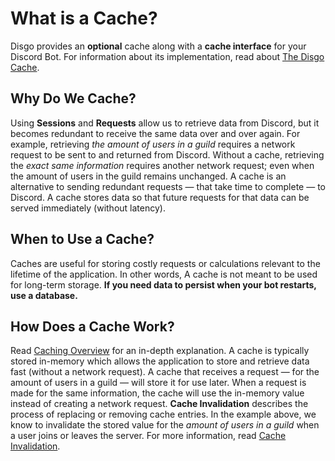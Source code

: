# What is a Cache?

Disgo provides an **optional** cache along with a **cache interface** for your Discord Bot. For information about its implementation, read about [The Disgo Cache](/cache/README.md).

## Why Do We Cache?

Using **Sessions** and **Requests** allow us to retrieve data from Discord, but it becomes redundant to receive the same data over and over again. For example, retrieving _the amount of users in a guild_ requires a network request to be sent to and returned from Discord. Without a cache, retrieving the _exact same information_ requires another network request; even when the amount of users in the guild remains unchanged. A cache is an alternative to sending redundant requests — that take time to complete — to Discord. A cache stores data so that future requests for that data can be served immediately (without latency).

## When to Use a Cache?
Caches are useful for storing costly requests or calculations relevant to the lifetime of the application. In other words, A cache is not meant to be used for long-term storage. **If you need data to persist when your bot restarts, use a database.**

## How Does a Cache Work?

Read [Caching Overview](https://aws.amazon.com/caching) for an in-depth explanation. A cache is typically stored in-memory which allows the application to store and retrieve data fast (without a network request). A cache that receives a request — for the amount of users in a guild — will store it for use later. When a request is made for the same information, the cache will use the in-memory value instead of creating a network request. **Cache Invalidation** describes the process of replacing or removing cache entries. In the example above, we know to invalidate the stored value for the _amount of users in a guild_ when a user joins or leaves the server. For more information, read [Cache Invalidation](https://en.wikipedia.org/wiki/Cache_invalidation).
